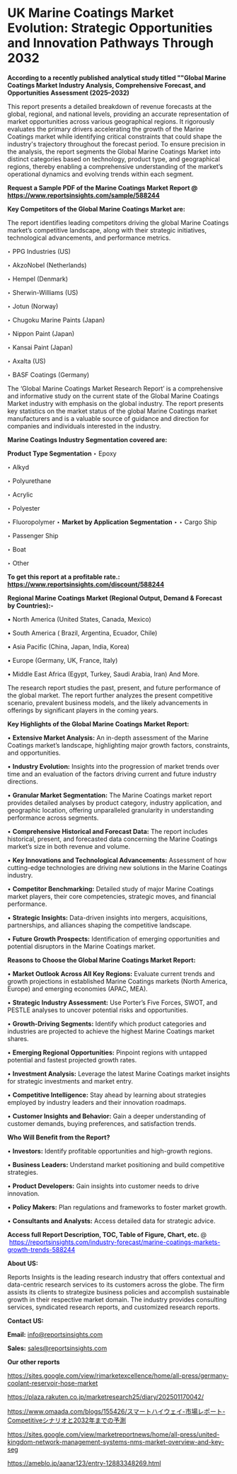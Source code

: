 # UK Marine Coatings Market Evolution: Strategic Opportunities and Innovation Pathways Through 2032

<strong>According to a recently published analytical study titled ""Global Marine Coatings Market Industry Analysis, Comprehensive Forecast, and Opportunities Assessment (2025–2032)</strong>

This report presents a detailed breakdown of revenue forecasts at the global, regional, and national levels, providing an accurate representation of market opportunities across various geographical regions. It rigorously evaluates the primary drivers accelerating the growth of the Marine Coatings market while identifying critical constraints that could shape the industry's trajectory throughout the forecast period. To ensure precision in the analysis, the report segments the Global Marine Coatings Market into distinct categories based on technology, product type, and geographical regions, thereby enabling a comprehensive understanding of the market’s operational dynamics and evolving trends within each segment.

<strong>Request a Sample PDF of the Marine Coatings Market Report </strong><strong>@<a href=https://www.reportsinsights.com/sample/588244 style=color:#0000ff;> https://www.reportsinsights.com/sample/588244</a></strong></font>

<strong>Key Competitors of the Global Marine Coatings Market are:</strong>

The report identifies leading competitors driving the global Marine Coatings market’s competitive landscape, along with their strategic initiatives, technological advancements, and performance metrics.

‣ PPG Industries (US)

‣ AkzoNobel (Netherlands)

‣ Hempel (Denmark)

‣ Sherwin-Williams (US)

‣ Jotun (Norway)

‣ Chugoku Marine Paints (Japan)

‣ Nippon Paint (Japan)

‣ Kansai Paint (Japan)

‣ Axalta (US)

‣ BASF Coatings (Germany)

The ‘Global Marine Coatings Market Research Report’ is a comprehensive and informative study on the current state of the Global Marine Coatings Market industry with emphasis on the global industry. The report presents key statistics on the market status of the global Marine Coatings market manufacturers and is a valuable source of guidance and direction for companies and individuals interested in the industry.

<strong>Marine Coatings Industry Segmentation covered are:</strong>

<strong>Product Type Segmentation</strong>
‣
Epoxy

‣ Alkyd

‣ Polyurethane

‣ Acrylic

‣ Polyester

‣ Fluoropolymer
‣ 
<strong>Market by Application Segmentation</strong>
‣
‣  Cargo Ship

‣ Passenger Ship

‣ Boat

‣ Other

<strong>To get this report at a profitable rate.: <a href=https://www.reportsinsights.com/discount/588244 style=color:#0000ff;>https://www.reportsinsights.com/discount/588244</a></strong></font>

<strong>Regional Marine Coatings Market (Regional Output, Demand &amp; Forecast by Countries):-</strong>

• North America (United States, Canada, Mexico)

• South America ( Brazil, Argentina, Ecuador, Chile)

• Asia Pacific (China, Japan, India, Korea)

• Europe (Germany, UK, France, Italy)

• Middle East Africa (Egypt, Turkey, Saudi Arabia, Iran) And More.

The research report studies the past, present, and future performance of the global market. The report further analyzes the present competitive scenario, prevalent business models, and the likely advancements in offerings by significant players in the coming years.

<strong>Key Highlights of the Global Marine Coatings Market Report:</strong>

• <strong>Extensive Market Analysis:</strong> An in-depth assessment of the Marine Coatings market’s landscape, highlighting major growth factors, constraints, and opportunities.

• <strong>Industry Evolution:</strong> Insights into the progression of market trends over time and an evaluation of the factors driving current and future industry directions.

• <strong>Granular Market Segmentation:</strong> The Marine Coatings market report provides detailed analyses by product category, industry application, and geographic location, offering unparalleled granularity in understanding performance across segments.

• <strong>Comprehensive Historical and Forecast Data:</strong> The report includes historical, present, and forecasted data concerning the Marine Coatings market’s size in both revenue and volume.

• <strong>Key Innovations and Technological Advancements:</strong> Assessment of how cutting-edge technologies are driving new solutions in the Marine Coatings industry.

• <strong>Competitor Benchmarking:</strong> Detailed study of major Marine Coatings market players, their core competencies, strategic moves, and financial performance.

• <strong>Strategic Insights:</strong> Data-driven insights into mergers, acquisitions, partnerships, and alliances shaping the competitive landscape.

• <strong>Future Growth Prospects:</strong> Identification of emerging opportunities and potential disruptors in the Marine Coatings market.

<strong>Reasons to Choose the Global Marine Coatings Market Report:</strong>

• <strong>Market Outlook Across All Key Regions:</strong> Evaluate current trends and growth projections in established Marine Coatings markets (North America, Europe) and emerging economies (APAC, MEA).

• <strong>Strategic Industry Assessment:</strong> Use Porter’s Five Forces, SWOT, and PESTLE analyses to uncover potential risks and opportunities.

• <strong>Growth-Driving Segments:</strong> Identify which product categories and industries are projected to achieve the highest Marine Coatings market shares.

• <strong>Emerging Regional Opportunities:</strong> Pinpoint regions with untapped potential and fastest projected growth rates.

• <strong>Investment Analysis:</strong> Leverage the latest Marine Coatings market insights for strategic investments and market entry.

• <strong>Competitive Intelligence:</strong> Stay ahead by learning about strategies employed by industry leaders and their innovation roadmaps.

• <strong>Customer Insights and Behavior:</strong> Gain a deeper understanding of customer demands, buying preferences, and satisfaction trends.

<strong>Who Will Benefit from the Report?</strong>

• <strong>Investors:</strong> Identify profitable opportunities and high-growth regions.

• <strong>Business Leaders:</strong> Understand market positioning and build competitive strategies.

• <strong>Product Developers:</strong> Gain insights into customer needs to drive innovation.

• <strong>Policy Makers:</strong> Plan regulations and frameworks to foster market growth.

• <strong>Consultants and Analysts:</strong> Access detailed data for strategic advice.
</ul>
<strong>Access full Report Description, TOC, Table of Figure, Chart, etc. </strong>@  <a href=https://reportsinsights.com/industry-forecast/marine-coatings-markets-growth-trends-588244 style=color:#0000ff;>https://reportsinsights.com/industry-forecast/marine-coatings-markets-growth-trends-588244</a></font>

<strong><strong>About US</strong>:</strong>

Reports Insights is the leading research industry that offers contextual and data-centric research services to its customers across the globe. The firm assists its clients to strategize business policies and accomplish sustainable growth in their respective market domain. The industry provides consulting services, syndicated research reports, and customized research reports.

<strong>Contact US:</strong>

<p class=""""><b>Email:</b> <a href=mailto:info@reportsinsights.com>info@reportsinsights.com</a></p>
<p class=""""><b>Sales:</b> <a href=mailto:sales@reportsinsights.com>sales@reportsinsights.com</a></p>

<strong>Our other reports</strong>

<a href=https://sites.google.com/view/rimarketexcellence/home/all-press/germany-coolant-reservoir-hose-market>https://sites.google.com/view/rimarketexcellence/home/all-press/germany-coolant-reservoir-hose-market</a>

<a href=https://plaza.rakuten.co.jp/marketresearch25/diary/202501170042/>https://plaza.rakuten.co.jp/marketresearch25/diary/202501170042/</a>

<a href=https://www.omaada.com/blogs/155426/スマートハイウェイ-市場レポート-Competitiveシナリオと2032年までの予測>https://www.omaada.com/blogs/155426/スマートハイウェイ-市場レポート-Competitiveシナリオと2032年までの予測</a>

<a href=https://sites.google.com/view/marketreportnews/home/all-press/united-kingdom-network-management-systems-nms-market-overview-and-key-seg>https://sites.google.com/view/marketreportnews/home/all-press/united-kingdom-network-management-systems-nms-market-overview-and-key-seg</a>

<a href=https://ameblo.jp/aanar123/entry-12883348269.html>https://ameblo.jp/aanar123/entry-12883348269.html</a>
